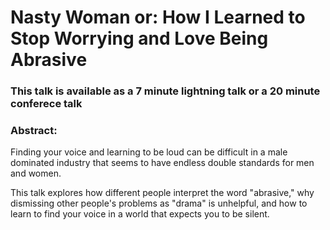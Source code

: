 # Nasty Woman or: How I Learned to Stop Worrying and Love Being Abrasive

### This talk is available as a 7 minute lightning talk or a 20 minute conferece talk

### Abstract: 

Finding your voice and learning to be loud can be difficult in a male dominated industry that seems to have endless double standards for men and women.

This talk explores how different people interpret the word "abrasive," why dismissing other people's problems as "drama" is unhelpful, and how to learn to find your voice in a world that expects you to be silent.

